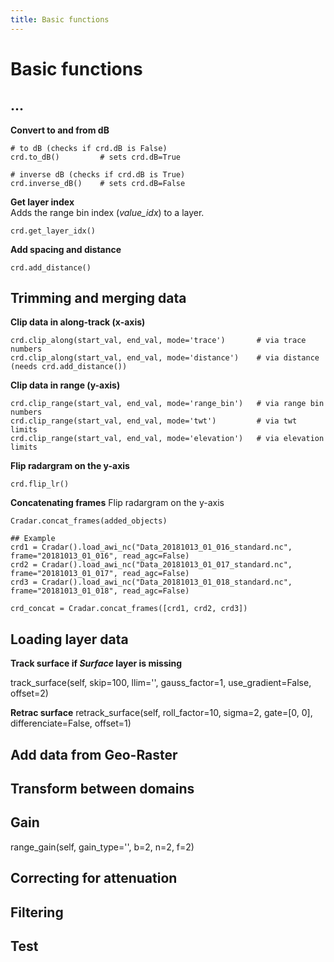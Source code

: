 ```yaml
---
title: Basic functions
---
```

# Basic functions

## ...






**Convert to and from dB**
```{code} python
# to dB (checks if crd.dB is False)
crd.to_dB()         # sets crd.dB=True

# inverse dB (checks if crd.dB is True)
crd.inverse_dB()    # sets crd.dB=False
```


**Get layer index**\
Adds the range bin index (*value_idx*) to a layer.
```{code} python
crd.get_layer_idx()    
```


**Add spacing and distance**
```{code} python
crd.add_distance()  
```



## Trimming and merging data

**Clip data in along-track (x-axis)**
```{code} python
crd.clip_along(start_val, end_val, mode='trace')       # via trace numbers
crd.clip_along(start_val, end_val, mode='distance')    # via distance (needs crd.add_distance()) 
```

**Clip data in range (y-axis)**
```{code} python
crd.clip_range(start_val, end_val, mode='range_bin')   # via range bin numbers
crd.clip_range(start_val, end_val, mode='twt')         # via twt limits
crd.clip_range(start_val, end_val, mode='elevation')   # via elevation limits
```

**Flip radargram on the y-axis**
```{code} python
crd.flip_lr()
```

**Concatenating frames**
Flip radargram on the y-axis
```{code} python
Cradar.concat_frames(added_objects)

## Example
crd1 = Cradar().load_awi_nc("Data_20181013_01_016_standard.nc", frame="20181013_01_016", read_agc=False)
crd2 = Cradar().load_awi_nc("Data_20181013_01_017_standard.nc", frame="20181013_01_017", read_agc=False)
crd3 = Cradar().load_awi_nc("Data_20181013_01_018_standard.nc", frame="20181013_01_018", read_agc=False)

crd_concat = Cradar.concat_frames([crd1, crd2, crd3])
```


## Loading layer data


**Track surface if *Surface* layer is missing**

track_surface(self, skip=100, llim='', gauss_factor=1, use_gradient=False, offset=2)

**Retrac surface**
retrack_surface(self, roll_factor=10, sigma=2, gate=[0, 0], differenciate=False, offset=1)


## Add data from Geo-Raster



## Transform between domains


## Gain

range_gain(self, gain_type='', b=2, n=2, f=2)


## Correcting for attenuation


## Filtering


## Test